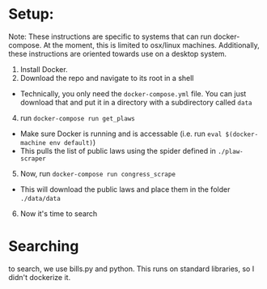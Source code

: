 # Setup:
Note: These instructions are specific to systems that can run docker-compose. At the moment, this is limited to osx/linux machines. Additionally, these instructions are oriented towards use on a desktop system.
1. Install Docker.
2. Download the repo and navigate to its root in a shell
  * Technically, you only need the `docker-compose.yml` file. You can just download that and put it in a directory with a subdirectory called `data`
4. run `docker-compose run get_plaws`
  * Make sure Docker is running and is accessable (i.e. run `eval $(docker-machine env default)`)
  * This pulls the list of public laws using the spider defined in `./plaw-scraper`
5. Now, run `docker-compose run congress_scrape`
  * This will download the public laws and place them in the folder `./data/data`
6. Now it's time to search

# Searching
to search, we use bills.py and python. This runs on standard libraries, so I didn't dockerize it. 
